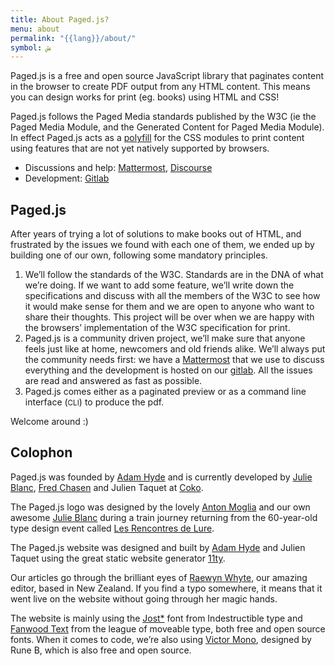 ```yaml
---
title: About Paged.js?
menu: about
permalink: "{{lang}}/about/"
symbol: ﺶ
---
```


Paged.js is a free and open source JavaScript library that paginates content in the browser to create PDF output from any HTML content. This means you can design works for print (eg. books) using HTML and CSS!

Paged.js follows the Paged Media standards published by the W3C (ie the Paged Media Module, and the Generated Content for Paged Media Module). In effect Paged.js acts as a [polyfill](<https://en.wikipedia.org/wiki/Polyfill_(programming)>) for the CSS modules to print content using features that are not yet natively supported by browsers.

- Discussions and help: [Mattermost](https://mattermost.coko.foundation), [Discourse](https://discourse.cabbagetreelabs.org/)
- Development: [Gitlab](https://gitlab.coko.foundation/pagedjs)

## Paged.js

After years of trying a lot of solutions to make books out of HTML, and frustrated by the issues we found with each one of them, we ended up by building one of our own, following some mandatory principles.

1. We’ll follow the standards of the W3C. Standards are in the DNA of what we’re doing. If we want to add some feature, we’ll write down the specifications and discuss with all the members of the W3C to see how it would make sense for them and we are open to anyone who want to share their thoughts. This project will be over when we are happy with the browsers’ implementation of the W3C specification for print.
2. Paged.js is a community driven project, we’ll make sure that anyone feels just like at home, newcomers and old friends alike. We’ll always put the community needs first: we have a [Mattermost](https://mattermost.coko.foundation) that we use to discuss everything and the development is hosted on our [gitlab](https://gitlab.coko.foundation/pagedjs/pagedjs/public). All the issues are read and answered as fast as possible.
3. Paged.js comes either as a paginated preview or as a command line interface (<small>CLI</small>) to produce the pdf.

Welcome around :)

## Colophon

Paged.js was founded by [Adam Hyde](https://www.adamhyde.net) and is currently developed by [Julie Blanc](http://julie-blanc.fr), [Fred Chasen](http://fchasen.com/) and Julien Taquet at [Coko](https://www.coko.foundation).

The Paged.js logo was designed by the lovely [Anton Moglia](http://moglia.fr/) and our own awesome [Julie Blanc](http://julie-blanc.fr) during a train journey returning from the 60-year-old type design event called [Les Rencontres de Lure](http://delure.org).

The Paged.js website was designed and built by [Adam Hyde](https://www.adamhyde.net) and Julien Taquet using the great static website generator [11ty](https://11ty.dev/).

Our articles go through the brilliant eyes of [Raewyn
Whyte](https://allmyownwords.wordpress.com/), our amazing editor, based in New
Zealand. If you find a typo somewhere, it means that it went live on the website
without going through her magic hands.

The website is mainly using the [Jost\*](https://indestructibletype.com/Jost.html) font from Indestructible type and [Fanwood Text](https://www.theleagueofmoveabletype.com/fanwood) from the league of moveable type, both free and open source fonts. When it comes to code, we’re also using [Victor Mono](https://rubjo.github.io/victor-mono/), designed by Rune B, which is also free and open source.
